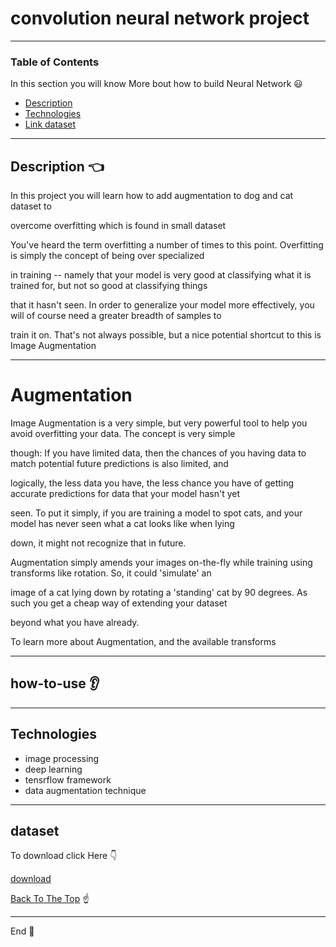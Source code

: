 # convolution neural network project

---

### Table of Contents

In this section you will know More bout how to build Neural Network :smiley:

- [Description](#description)
- [Technologies](#Technologies)
- [Link dataset](#dataset)

---

## Description :point_left:



In this project you will learn how to add augmentation to dog and cat dataset to

overcome overfitting which is found in small dataset 

You've heard the term overfitting a number of times to this point. Overfitting is simply the concept of being over specialized

in training -- namely that your model is very good at classifying what it is trained for, but not so good at classifying things

that it hasn't seen. In order to generalize your model more effectively, you will of course need a greater breadth of samples to

train it on. That's not always possible, but a nice potential shortcut to this is Image Augmentation

---

# Augmentation 

Image Augmentation is a very simple, but very powerful tool to help you avoid overfitting your data. The concept is very simple

though: If you have limited data, then the chances of you having data to match potential future predictions is also limited, and 

logically, the less data you have, the less chance you have of getting accurate predictions for data that your model hasn't yet 

seen. To put it simply, if you are training a model to spot cats, and your model has never seen what a cat looks like when lying 

down, it might not recognize that in future.

Augmentation simply amends your images on-the-fly while training using transforms like rotation. So, it could 'simulate' an 

image of a cat lying down by rotating a 'standing' cat by 90 degrees. As such you get a cheap way of extending your dataset 

beyond what you have already.

To learn more about Augmentation, and the available transforms

---


## how-to-use :ear:






---

## Technologies

- image processing
- deep learning
- tensrflow framework
- data augmentation technique

---


## dataset

To download click Here :point_down:

[download](https://s3.amazonaws.com/video.udacity-data.com/topher/2018/May/5aea1b91_train-test-data/train-test-data.zip)




[Back To The Top](#README.md) :point_up:

---

End :raising_hand:
 


